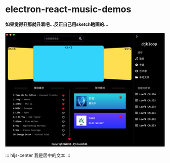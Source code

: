 # electron-react-music-demos


#### 如果觉得丑那就丑着吧...反正自己用sketch瞎画的...

![第一阶段效果图][demos_img]

::: hljs-center
  我是居中的文本
:::

[demos_img]: ./第一阶段效果图.png "第一阶段效果图.png"
